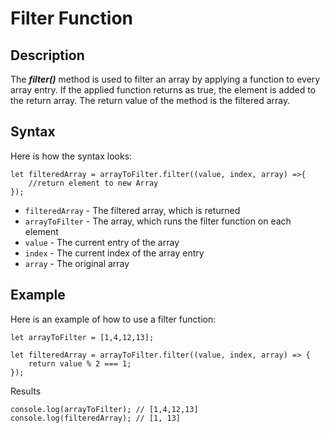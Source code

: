 # Filter Function

## Description
The **_filter()_** method is used to filter an array by applying a function to every array entry. If the applied function returns as true, the element is added to the return array. The return value of the method is the filtered array.

## Syntax
Here is how the syntax looks:

```
let filteredArray = arrayToFilter.filter((value, index, array) =>{
	//return element to new Array
});
```
* ```filteredArray``` - The filtered array, which is returned
* ```arrayToFilter``` - The array, which runs the filter function on each element
* ```value``` - The current entry of the array
* ```index``` - The current index of the array entry
* ```array``` - The original array

## Example
Here is an example of how to use a filter function:

```
let arrayToFilter = [1,4,12,13];

let filteredArray = arrayToFilter.filter((value, index, array) => {
	return value % 2 === 1;
});
```

Results

```
console.log(arrayToFilter); // [1,4,12,13]
console.log(filteredArray); // [1, 13]
```